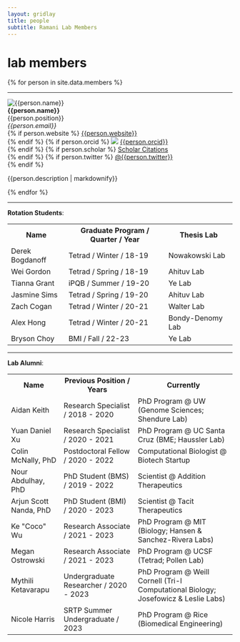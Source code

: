 ```yaml
---
layout: gridlay
title: people
subtitle: Ramani Lab Members
---
```


# **lab members**
{% for person in site.data.members %}
<hr>
<!-- The paddingtop and margin-top edits allow anchors to link properly. -->
<div id = "{{person.name}}" class="row" style="padding-top: 60px; margin-top: -60px;">
    <div class="col-sm-4">
        <img class="img-responsive" src="{{person.image}}" {% if person.altimage %} onmouseover="this.src='{{person.altimage}}';" onmouseout="this.src='{{person.image}}';" {% endif %} alt="{{person.name}}"><br>
        <strong>{{person.name}}</strong> <br>
        {{person.position}} <br>
        <em>{{person.email}}</em> <br>
        {% if person.website %}
          <a href= "{{person.website}}">{{person.website}}</a> <br>
        {% endif %}
        {% if person.orcid %}
          <a href="http://orcid.org"><img class="inline-block" src="/static/img/orcid_logo.png"></a>
          <a href="http://{{person.orcid}}"> {{person.orcid}}</a> <br>
        {% endif %}
        {% if person.scholar %}
          <a href= "http://scholar.google.com/citations?user={{person.scholar}}"> Scholar Citations </a> <br>
        {% endif %}
        {% if person.twitter %}
          <a href= "http://twitter.com/{{person.twitter}}"> @{{person.twitter}} </a> <br>
        {% endif %}
    </div>
    <div class="col-sm-8">
        <p class="text-justify">{{person.description | markdownify}}</p>
    </div>
</div>
{% endfor %}
<hr>
<strong>Rotation Students</strong>: <br>
<table class="w3-table">
<tr>
  <th>Name</th>
  <th>Graduate Program / Quarter / Year</th>
  <th>Thesis Lab</th>
</tr>
<tr>
  <td>Derek Bogdanoff</td>
  <td>Tetrad / Winter / 18-19</td>
  <td>Nowakowski Lab</td>
</tr>
<tr>
  <td>Wei Gordon</td>
  <td>Tetrad / Spring / 18-19</td>
  <td>Ahituv Lab</td>
</tr>
<tr>
  <td>Tianna Grant</td>
  <td>iPQB / Summer / 19-20</td>
  <td>Ye Lab</td>
</tr>
<tr>
  <td>Jasmine Sims</td>
  <td>Tetrad / Spring / 19-20</td>
  <td>Ahituv Lab</td>
</tr>
<tr>
  <td>Zach Cogan</td>
  <td>Tetrad / Winter / 20-21</td>
  <td>Walter Lab</td>
</tr>
<tr>
  <td>Alex Hong</td>
  <td>Tetrad / Winter / 20-21</td>
  <td>Bondy-Denomy Lab</td>
</tr>
<tr>
  <td>Bryson Choy</td>
  <td>BMI / Fall / 22-23</td>
  <td>Ye Lab</td>
</tr>
</table>
<hr>
<strong>Lab Alumni</strong>: <br>
<table class="w3-table">
<tr>
  <th>Name</th>
  <th>Previous Position / Years</th>
  <th>Currently</th>
</tr>
<tr>
  <td>Aidan Keith</td>
  <td>Research Specialist / 2018 - 2020</td>
  <td>PhD Program @ UW (Genome Sciences; Shendure Lab)</td>
</tr>
<tr>
  <td>Yuan Daniel Xu</td>
  <td>Research Specialist / 2020 - 2021</td>
  <td>PhD Program @ UC Santa Cruz (BME; Haussler Lab)</td>
</tr>
<tr>
  <td>Colin McNally, PhD</td>
  <td>Postdoctoral Fellow / 2020 - 2022</td>
  <td>Computational Biologist @ Biotech Startup</td>
</tr>
<tr>
  <td>Nour Abdulhay, PhD</td>
  <td>PhD Student (BMS) / 2019 - 2022</td>
  <td>Scientist @ Addition Therapeutics</td>
</tr>
<tr>
  <td>Arjun Scott Nanda, PhD</td>
  <td>PhD Student (BMI) / 2020 - 2023</td>
  <td>Scientist @ Tacit Therapeutics</td>
</tr>
<tr>
  <td>Ke "Coco" Wu</td>
  <td>Research Associate / 2021 - 2023</td>
  <td>PhD Program @ MIT (Biology; Hansen & Sanchez-Rivera Labs)</td>
</tr>
<tr>
  <td>Megan Ostrowski</td>
  <td>Research Associate / 2021 - 2023</td>
  <td>PhD Program @ UCSF (Tetrad; Pollen Lab)</td>
</tr>
<tr>
  <td>Mythili Ketavarapu</td>
  <td>Undergraduate Researcher / 2020 - 2023</td>
  <td>PhD Program @ Weill Cornell (Tri-I Computational Biology; Josefowicz & Leslie Labs)</td>
</tr>
<tr>
  <td>Nicole Harris</td>
  <td>SRTP Summer Undergraduate / 2023</td>
  <td>PhD Program @ Rice (Biomedical Engineering)</td>
</tr>
</table>
